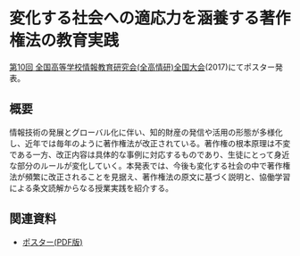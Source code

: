 # 変化する社会への適応力を涵養する著作権法の教育実践
[第10回 全国高等学校情報教育研究会(全高情研)全国大会](http://www.zenkojoken.jp/10tokyo)(2017)にてポスター発表。

## 概要
情報技術の発展とグローバル化に伴い、知的財産の発信や活用の形態が多様化し、近年では毎年のように著作権法が改正されている。著作権の根本原理は不変である一方、改正内容は具体的な事例に対応するものであり、生徒にとって身近な部分のルールが変化していく。本発表では、今後も変化する社会の中で著作権法が頻繁に改正されることを見据え、著作権法の原文に基づく説明と、協働学習による条文読解からなる授業実践を紹介する。

## 関連資料
- [ポスター(PDF版)](https://www.scribd.com/doc/355560688)
